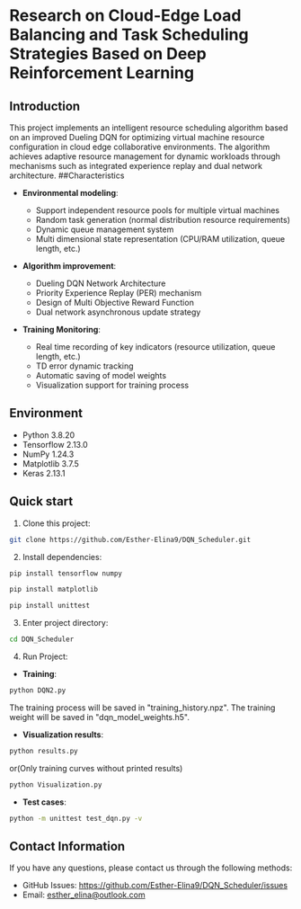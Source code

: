 # Research on Cloud-Edge Load Balancing and Task Scheduling Strategies Based on Deep Reinforcement Learning

## Introduction

This project implements an intelligent resource scheduling algorithm based on an improved Dueling DQN for optimizing virtual machine resource configuration in cloud edge collaborative environments.
The algorithm achieves adaptive resource management for dynamic workloads through mechanisms such as integrated experience replay and dual network architecture.
##Characteristics

- **Environmental modeling**:

  - Support independent resource pools for multiple virtual machines
  - Random task generation (normal distribution resource requirements)
  - Dynamic queue management system
  - Multi dimensional state representation (CPU/RAM utilization, queue length, etc.)

- **Algorithm improvement**:

  - Dueling DQN Network Architecture
  - Priority Experience Replay (PER) mechanism
  - Design of Multi Objective Reward Function
  - Dual network asynchronous update strategy

- **Training Monitoring**:
  - Real time recording of key indicators (resource utilization, queue length, etc.)
  - TD error dynamic tracking
  - Automatic saving of model weights
  - Visualization support for training process

## Environment

- Python 3.8.20
- Tensorflow 2.13.0
- NumPy 1.24.3
- Matplotlib 3.7.5
- Keras 2.13.1


## Quick start

1. Clone this project:

```bash
git clone https://github.com/Esther-Elina9/DQN_Scheduler.git
```

2. Install dependencies:

```bash
pip install tensorflow numpy
```

```bash
pip install matplotlib
```

```bash
pip install unittest
```

3. Enter project directory:

```bash
cd DQN_Scheduler
```

4. Run Project:

- **Training**:

```bash
python DQN2.py
```

The training process will be saved in "training_history.npz".
The training weight will be saved in "dqn_model_weights.h5".

- **Visualization results**:

```bash
python results.py
```

or(Only training curves without printed results)

```bash
python Visualization.py
```

- **Test cases**:

```bash
python -m unittest test_dqn.py -v
```

## Contact Information

If you have any questions, please contact us through the following methods:

- GitHub Issues: https://github.com/Esther-Elina9/DQN_Scheduler/issues
- Email: esther_elina@outlook.com
